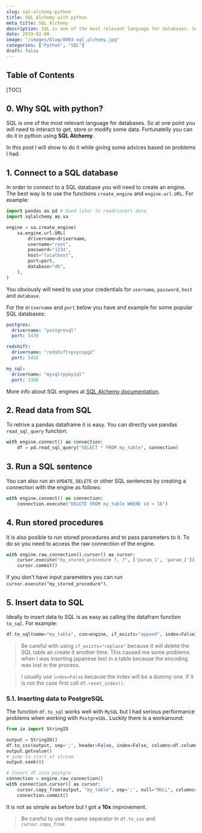 ```yaml
---
slug: sql-alchemy-python
title: SQL Alchemy with python
meta_title: SQL Alchemy
description: SQL is one of the most relevant language for databases. So at one point you will need to interact to get, store or modify some data. Fortunatelly you can do it in python using SQL Alchemy.
date: 2019-02-08
image: "/images/blog/0003-sql_alchemy.jpg"
categories: ["Python", "SQL"]
draft: false
---
```


## Table of Contents

[TOC]

## 0. Why SQL with python?

SQL is one of the most relevant language for databases. So at one point you will need to interact to get, store or modify some data. Fortunatelly you can do it in python using **SQL Alchemy**.

In this post I will show to do it while giving some advices based on problems I had.

## 1. Connect to a SQL database

In order to connect to a SQL database you will need to create an engine. The best way is to use the functions `create_engine` and `engine.url.URL`. For example:

```python
import pandas as pd # Used later to read/insert data
import sqlalchemy as sa

engine = sa.create_engine(
    sa.engine.url.URL(
        drivername=drivername,
        username="root",
        password="1234",
        host="localhost",
        port=port,
        database="db",
    ),
)
```

You obviously will need to use your credentials for `username`, `password`, `host` and `database`.

For the `drivername` and `port` below you have and example for some popular SQL databases:

```yaml
postgres:
  drivername: "postgresql"
  port: 5439

redshift:
  drivername: "redshift+psycopg2"
  port: 5432

my_sql:
  drivername: "mysql+pymysql"
  port: 3306
```

More info about SQL engines at [SQL Alchemy documentation](https://docs.sqlalchemy.org/en/13/core/engines.html).

## 2. Read data from SQL

To retrive a pandas dataframe it is easy. You can directly use pandas `read_sql_query` function:

```python
with engine.connect() as connection:
    df = pd.read_sql_query("SELECT * FROM my_table", connection)
```

## 3. Run a SQL sentence

You can also run an `UPDATE`, `DELETE` or other SQL sentences by creating a connection with the engine as follows:

```python
with engine.connect() as connection:
    connection.execute("DELETE FROM my_table WHERE id > 10")
```

## 4. Run stored procedures

It is also posible to run stored procedures and to pass parameters to it. To do so you need to access the raw connection of the engine.

```python
with engine.raw_connection().cursor() as cursor:
    cursor.execute("my_stored_procedure ?, ?", ['param_1', 'param_2'])
    cursor.commit()
```

If you don't have input parameters you can run `cursor.execute("my_stored_procedure")`.

## 5. Insert data to SQL

Ideally to insert data to SQL is as easy as calling the datafram function `to_sql`. For example:

```python
df.to_sql(name="my_table", con=engine, if_exists="append", index=False)
```

> Be careful with using `if_exists="replace"` because it will delete the SQL table an create it another time. This caused me some problems when I was inserting japanese text in a table because the encoding was lost in the process.

> I usually use `index=False` because the index will be a dummy one. If it is not the case first call `df.reset_index()`.


### 5.1. Inserting data to PostgreSQL
The function `df.to_sql` works well with `MySQL` but I had serious performance problems when working with `PostgreSQL`. Luckily there is a workaround:

```python
from io import StringIO

output = StringIO()
df.to_csv(output, sep=';', header=False, index=False, columns=df.columns)
output.getvalue()
# jump to start of stream
output.seek(0)

# Insert df into postgre
connection = engine.raw_connection()
with connection.cursor() as cursor:
    cursor.copy_from(output, "my_table", sep=';', null="NULL", columns=(df.columns))
    connection.commit()
```

It is not as simple as before but I got a **10x** improvement.

> Be careful to use the same separator in `df.to_csv` and `cursor.copy_from`

